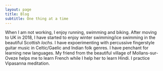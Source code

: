 ```yaml
---
layout: page
title: Blog
subtitle: One thing at a time
---
```



When I am not working, I enjoy running, swimming and biking. After moving to UK in 2018, I have started to enjoy winter swimming/ice swimming in the beautiful Scottish _lochs_. I have expoerimenting with percussive fingerstyle guitar music in Celtic/Gaelic and Indian folk genres. I have penchant for learning new languages. My friend from the beautiful village of Mollans-sur-Oveze helps me to learn French while I help her to learn Hindi. I practice Vipasanna meditation.
